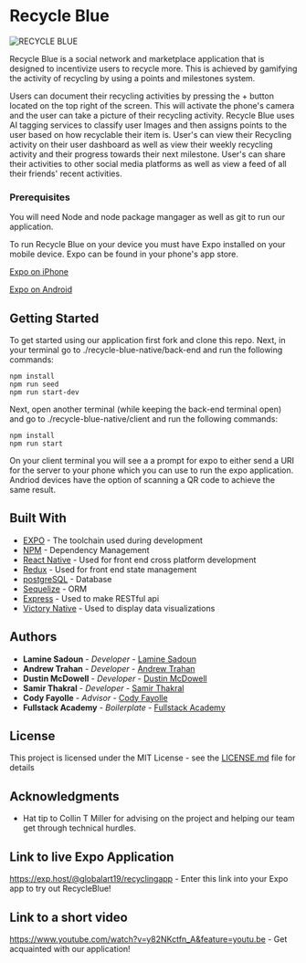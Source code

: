 # Recycle Blue

![RECYCLE BLUE](https://i.imgur.com/OvnLvTn.png)

Recycle Blue is a social network and marketplace application that is designed to incentivize users to recycle more.
This is achieved by gamifying the activity of recycling by using a points and milestones system.

Users can document their recycling activities by pressing the + button located on the top right of the screen.
This will activate the phone's camera and the user can take a picture of their recycling activity.
Recycle Blue uses AI tagging services to classify user Images and then assigns points to the user based on how recyclable their item is.  User's can view their Recycling activity on their user dashboard as well as view their weekly recycling activity and their progress towards their next milestone. User's can share their activities to other social media platforms as well as view a feed of all their friends' recent activities.


### Prerequisites

You will need Node and node package mangager as well as git to run our application. 

To run Recycle Blue on your device you must have Expo installed on your mobile device. Expo can be found in your phone's app store. 

[ Expo on iPhone ](https://itunes.apple.com/us/app/expo-client/id982107779?mt=8)

[ Expo on Android ](https://play.google.com/store/apps/details?id=host.exp.exponent&hl=en_US)


## Getting Started

To get started using our application first fork and clone this repo.
Next, in your terminal go to ./recycle-blue-native/back-end and run the following commands:

```
npm install
npm run seed
npm run start-dev

```

Next, open another terminal (while keeping the back-end terminal open) and go to ./recycle-blue-native/client and run the following commands:

```
npm install
npm run start

```

On your client terminal you will see a a prompt for expo to either send  a URI for the server to your phone which you can use to run the expo application. Andriod devices have the option of scanning a QR code to achieve the same result.


## Built With

* [EXPO](https://expo.io/) - The toolchain used during development
* [NPM](https://www.npmjs.com/) - Dependency Management
* [React Native](https://facebook.github.io/react-native/) - Used for front end cross platform development
* [Redux](https://redux.js.org/) - Used for front end state management
* [postgreSQL](https://redux.js.org/) - Database
* [Sequelize](https://redux.js.org/) - ORM 
* [Express](https://redux.js.org/) - Used to make RESTful api
* [Victory Native](https://redux.js.org/) - Used to display data visualizations


## Authors

* **Lamine Sadoun** - *Developer* - [Lamine Sadoun](https://github.com/Tiny-Sheep)
* **Andrew Trahan** - *Developer* - [Andrew Trahan](https://github.com/globalART19)
* **Dustin McDowell** - *Developer* - [Dustin McDowell](https://github.com/dusmcd)
* **Samir Thakral** - *Developer* - [Samir Thakral](https://github.com/samirthakral)
* **Cody Fayolle** - *Advisor* - [Cody Fayolle](https://github.com/samirthakral)
* **Fullstack Academy** - *Boilerplate* - [Fullstack Academy](https://github.com/FullstackAcademy)





## License

This project is licensed under the MIT License - see the [LICENSE.md](LICENSE.md) file for details

## Acknowledgments

* Hat tip to Collin T Miller for advising on the project and helping our team get through technical hurdles.

## Link to live Expo Application

https://exp.host/@globalart19/recyclingapp - Enter this link into your Expo app to try out RecycleBlue!


## Link to a short video 

https://www.youtube.com/watch?v=y82NKctfn_A&feature=youtu.be - Get acquainted with our application!



